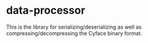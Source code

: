 # data-processor
This is the library for serializing/deserializing as well as compressing/decompressing the Cyface binary format.
